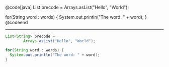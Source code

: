 @code[java]
List<String> precode =
        Arrays.asList("Hello", "World");

for(String word : words) {
  System.out.println("The word: " + word);
}
@codeend

---

```java
List<String> precode =
        Arrays.asList("Hello", "World");

for(String word : words) {
  System.out.println("The word: " + word);
}
```
